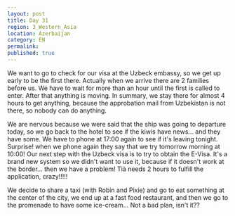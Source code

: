 ```yaml
---
layout: post
title: Day 31
region: 3_Western_Asia
location: Azerbaijan
category: EN
permalink:
published: true
---
```


We want to go to check for our visa at the Uzbeck embassy, so we get up early to be the first there. Actually when we arrive there are 2 families before us. We have to wait for more than an hour until the first is called to enter. After that anything is moving. In summary, we stay there for almost 4 hours to get anything, because the approbation mail from Uzbekistan is not there, so nobody can do anything.

We are nervous because we were said that the ship was going to departure today, so we go back to the hotel to see if the kiwis have news... and they have some. We have to phone at 17:00 again to see if it's leaving tonight. Surprise! when we phone again they say that we try tomorrow morning at 10:00! Our next step with the Uzbeck visa is to try to obtain the E-Visa. It's a brand new system so we didn't want to use it, because if it doesn't work at the border... then we have a problem! Tià needs 2 hours to fulfill the application, crazy!!!!!

We decide to share a taxi (with Robin and Pixie) and go to eat something at the center of the city, we end up at a fast food restaurant, and then we go to the promenade to have some ice-cream... Not a bad plan, isn't it??

<p><a
href="https://lh3.googleusercontent.com/-xF4OpG0-SNI018zAOj_EJuwtsQRbTvEgZ5PFnteO7_VvJr-ZygzbrZ8QWZIhCb2g8wo0LZwBfWzCDbjbjE9XAzzsZuwQC4m19kR69NLInPkK8YzpWMb4XQqBKTBDXIU7sN-q7b7NmydTwX3zwfCowDp444LMHw6e1GfVkCohD6s1OcQiipj_Ml8LQ_dXzmCo7rthKq-ceoTDUdgSqGUCSiwl4YwQ6zceSxWXjtngX6NDOKIAdXeu29QEnYNvBph_FRcmvGBBiUDqPpUY1GB5aTgMvK7wT_u2AMw5LhDJNPdBlYey1IDJ8eT-TKUrHH0-Pc-xMkCsIEPlEjlb7mQ-YoqsEVCASQ9BgAaZWAxLINM9i3FlpEoj0V7rRBYSrCAiP2D0xYSNnlF7YAcH7Iwq6TOQpWrZhsiosj_eygEE-Wac7BHav2M8jLLJpBzwJYPrlruc41RiPOynVcljfUrd8_lexizsyyq5Tyvpq1nzfE-leSadkvEjTBQW1kh6pS5lTVWo8BCPlWAoOAsWKlnFUH1SZtJwH3WmhxSSerKdVKqj1fYOsDzVfCmNrYGVjgI3SREy3a22uXK7VIiGkbxv22eDUVdC3sFZIOJ_5Alo1WNGtaR41IjZ9Tw_NeH74MLxAhCE2wLV_lmXq76ySsUZut2k4dPbkbX8A=w1024-h768-no"><img 
src="https://lh3.googleusercontent.com/-xF4OpG0-SNI018zAOj_EJuwtsQRbTvEgZ5PFnteO7_VvJr-ZygzbrZ8QWZIhCb2g8wo0LZwBfWzCDbjbjE9XAzzsZuwQC4m19kR69NLInPkK8YzpWMb4XQqBKTBDXIU7sN-q7b7NmydTwX3zwfCowDp444LMHw6e1GfVkCohD6s1OcQiipj_Ml8LQ_dXzmCo7rthKq-ceoTDUdgSqGUCSiwl4YwQ6zceSxWXjtngX6NDOKIAdXeu29QEnYNvBph_FRcmvGBBiUDqPpUY1GB5aTgMvK7wT_u2AMw5LhDJNPdBlYey1IDJ8eT-TKUrHH0-Pc-xMkCsIEPlEjlb7mQ-YoqsEVCASQ9BgAaZWAxLINM9i3FlpEoj0V7rRBYSrCAiP2D0xYSNnlF7YAcH7Iwq6TOQpWrZhsiosj_eygEE-Wac7BHav2M8jLLJpBzwJYPrlruc41RiPOynVcljfUrd8_lexizsyyq5Tyvpq1nzfE-leSadkvEjTBQW1kh6pS5lTVWo8BCPlWAoOAsWKlnFUH1SZtJwH3WmhxSSerKdVKqj1fYOsDzVfCmNrYGVjgI3SREy3a22uXK7VIiGkbxv22eDUVdC3sFZIOJ_5Alo1WNGtaR41IjZ9Tw_NeH74MLxAhCE2wLV_lmXq76ySsUZut2k4dPbkbX8A=w1024-h768-no" class="oversize" alt=""></a></p>